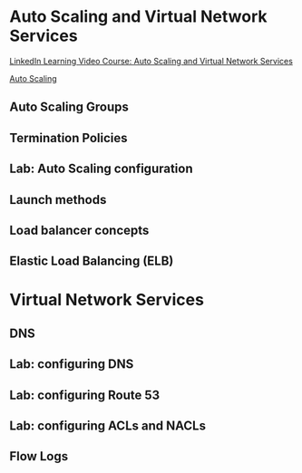 # Auto Scaling and Virtual Network Services

[LinkedIn Learning Video Course: Auto Scaling and Virtual Network Services](https://www.linkedin.com/learning/aws-certified-solutions-architect-associate-saa-c02-6-auto-scaling-and-virtual-network-services?contextUrn=urn%3Ali%3AlyndaLearningPath%3A5f0f83ce498e4916ed6c9b22)

[Auto Scaling](https://aws.amazon.com/autoscaling/)

## Auto Scaling Groups

## Termination Policies

## Lab: Auto Scaling configuration

## Launch methods

## Load balancer concepts

## Elastic Load Balancing (ELB)

# Virtual Network Services

## DNS

## Lab: configuring DNS

## Lab: configuring Route 53

## Lab: configuring ACLs and NACLs

## Flow Logs
